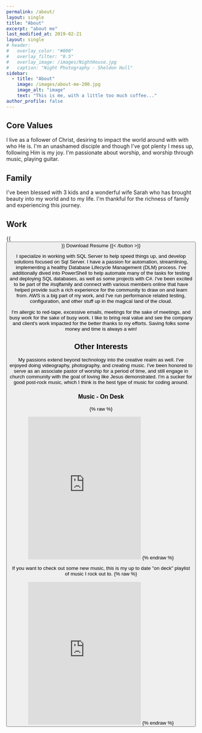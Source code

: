```yaml
---
permalink: /about/
layout: single
title: "About"
excerpt: "about me"
last_modified_at: 2019-02-21
layout: single
# header:
#   overlay_color: "#000"
#   overlay_filter: "0.5"
#   overlay_image: /images/NightHouse.jpg
#   caption: "Night Photography - Sheldon Hull"
sidebar:
  - title: "About"
    image: /images/about-me-200.jpg
    image_alt: "image"
    text: "This is me, with a little too much coffee..."
author_profile: false
---
```



## Core Values

I live as a follower of Christ, desiring to impact the world around with with who He is. I'm an unashamed disciple and though I've got plenty I mess up, following Him is my joy. I'm passionate about worship, and worship through music, playing guitar.


## Family
I've been blessed with 3 kids and a wonderful wife Sarah who has brought beauty into my world and to my life. I'm thankful for the richness of family and experiencing this journey.

## Work
{{<button href="/files/material-dark.pdf" theme="success">}} Download Resume {{< /button >}}

I specialize in working with SQL Server to help speed things up, and develop solutions focused on Sql Server. I have a passion for automation, streamlining, implementing a healthy Database Lifecycle Management (DLM) process. I've additionally dived into PowerShell to help automate many of the tasks for testing and deploying SQL databases, as well as some projects with C#. I've been excited to be part of the #sqlfamily and connect with various members online that have helped provide such a rich experience for the community to draw on and learn from. AWS is a big part of my work, and I've run performance related testing, configuration, and other stuff up in the magical land of the cloud.

I'm allergic to red-tape, excessive emails, meetings for the sake of meetings, and busy work for the sake of busy work. I like to bring real value and see the company and client's work impacted for the better thanks to my efforts. Saving folks some money and time is always a win!

## Other Interests

My passions extend beyond technology into the creative realm as well. I've enjoyed doing videography, photography, and creating music. I've been honored to serve as an associate pastor of worship for a period of time, and still engage in church community with the goal of loving like Jesus demonstrated. I'm a sucker for good post-rock music, which I think is the best type of music for coding around.


### Music - On Desk
{% raw %}
<iframe src="https://open.spotify.com/embed/user/g00p3k/playlist/4wrFiI6chFbzEx4fAb9ztX" width="300" height="380" frameborder="0" allowtransparency="true"></iframe>
{% endraw %}

If you want to check out some new music, this is my up to date "on deck" playlist of music I rock out to.
{% raw %}
<iframe src="https://open.spotify.com/embed/user/g00p3k/playlist/6iTEfldMfbgbuUwzSdib4X" width="300" height="380" frameborder="0" allowtransparency="true"></iframe>
{% endraw %}